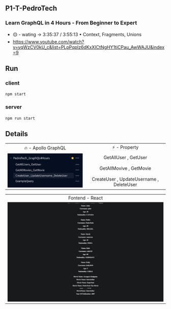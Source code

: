 ## P1-T-PedroTech
### Learn GraphQL in 4 Hours - From Beginner to Expert
- 🟡 - wating -> 3:35:37 / 3:55:13 • Context, Fragments, Unions
- https://www.youtube.com/watch?v=yqWzCV0kU_c&list=PLpPqplz6dKxXICtNgHY1tiCPau_AwWAJU&index=9 


## Run
### client
```
npm start
```
### server 
``` 
npm run start
```


## Details

<table>
  <tr>
    <td align="center">🔥 - Apollo GraphQL</td>
    <td align="center">⚡️ - Property</td>
  </tr>
  <tr>
    <td align="center"><img src="https://github.com/gooba-lap/Q1-LEARN-GraphQL/blob/P1-T-PedroTech/z-previews/Screen%20Shot%202565-04-27%20at%2013.59.07.png" width=100%></td>
    <td align="center"> GetAllUser , GetUser   </br></br>   GetAllMovive , GetMovie   </br></br>   CreateUser , UpdateUsername , DeleteUser </td>
  </tr>
</table>

<table>
  <tr>
    <td align="center">Fontend - React</td>
  </tr>
  <tr>
    <td align="center"><img src="https://github.com/gooba-lap/Q1-LEARN-GraphQL/blob/P1-T-PedroTech/z-previews/GraphQL-query.png" width=100%></td>
  </tr>
</table>

